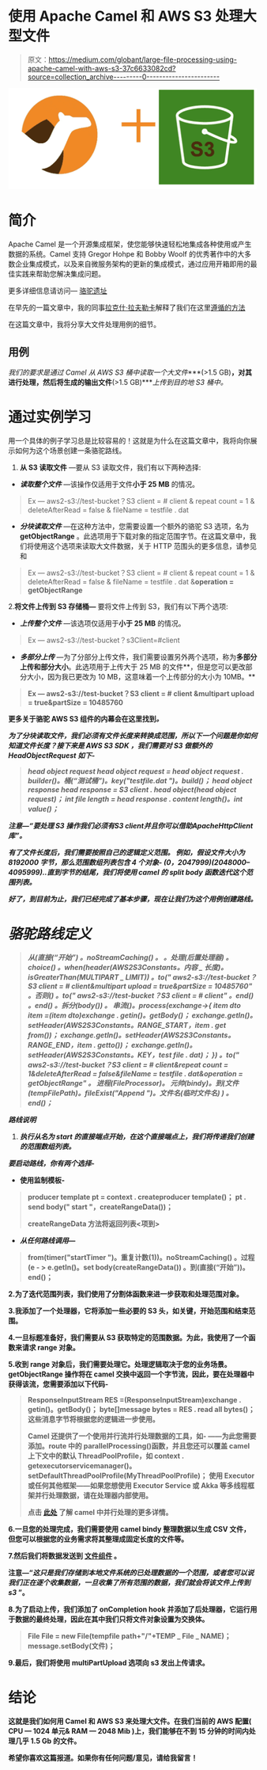 # 使用 Apache Camel 和 AWS S3 处理大型文件

> 原文：<https://medium.com/globant/large-file-processing-using-apache-camel-with-aws-s3-37c6633082cd?source=collection_archive---------0----------------------->

![](img/23ce1a82e4b393e052f2751f1535d78b.png)

# **简介**

Apache Camel 是一个开源集成框架，使您能够快速轻松地集成各种使用或产生数据的系统。Camel 支持 Gregor Hohpe 和 Bobby Woolf 的优秀著作中的大多数企业集成模式，以及来自微服务架构的更新的集成模式，通过应用开箱即用的最佳实践来帮助您解决集成问题。

更多详细信息请访问— [骆驼遗址](https://camel.apache.org/)

在早先的一篇文章中，我的同事[拉克什·拉夫勒卡](https://medium.com/u/c7b424f3e32?source=post_page-----37c6633082cd--------------------------------)解释了我们在这里[遵循的方法](/globant/file-processing-with-apache-camel-aws-services-6c18ee6c49f)

在这篇文章中，我将分享大文件处理用例的细节。

## 用例

*我们的要求是通过 Camel 从 AWS S3 桶中读取一个大文件****(>1.5 GB)****，对其进行处理，然后将生成的输出文件****(>1.5 GB)****上传到目的地 S3 桶中。*

# 通过实例学习

用一个具体的例子学习总是比较容易的！这就是为什么在这篇文章中，我将向你展示如何为这个场景创建一条骆驼路线。

1.  **从 S3 读取文件** —要从 S3 读取文件，我们有以下两种选择:

*   ***读取整个文件*** —该操作仅适用于文件**小于 25 MB** 的情况。

> Ex — aws2-s3://test-bucket？S3 client = # client & repeat count = 1 & deleteAfterRead = false & fileName = testfile . dat

*   ***分块读取文件*** —在这种方法中，您需要设置一个额外的骆驼 S3 选项，名为 **getObjectRange** 。此选项用于下载对象的指定范围字节。在这篇文章中，我们将使用这个选项来读取大文件数据，关于 HTTP 范围头的更多信息，请参见和

> Ex — aws2-s3://test-bucket？S3 client = # client & repeat count = 1 & deleteAfterRead = false & fileName = testfile . dat &**operation = getObjectRange**

2.**将文件上传到 S3 存储桶—** 要将文件上传到 S3，我们有以下两个选项:

*   ***上传整个文件*** —该选项仅适用于**小于 25 MB** 的情况。

> Ex — aws2-s3://test-bucket？s3Client=#client

*   ***多部分上传*** —为了分部分上传文件，我们需要设置另外两个选项，称为**多部分上传和部分大小**。此选项用于上传大于 25 MB 的文件**，但是您可以更改部分大小，因为我已更改为 10 MB，这意味着一个上传部分的大小为 10MB。**

> **Ex — aws2-s3://test-bucket？S3 client = # client &**multipart upload = true&partSize = 10485760****

**更多关于骆驼 AWS S3 组件的内幕会在这里找到[](https://camel.apache.org/components/3.9.x/aws2-s3-component.html)*。***

***为了分块读取文件，我们必须有文件长度来转换成范围，所以下一个问题是你如何知道文件长度？接下来是 **AWS S3 SDK** ，我们需要对 S3 做额外的 **HeadObjectRequest** 如下-***

> ***head object request head object request = head object request . builder()。桶(“测试桶”)。key("testfile.dat ")。build()；
> head object response head response = S3 client . head object(head object request)；
> int file length = head response . content length()。int value()；***

*****注意**—“*要处理 S3 操作我们必须有****S3 client****并且你可以借助****ApacheHttpClient****库*”。***

***有了文件长度后，我们需要按照自己的逻辑定义范围。
例如，假设文件大小为 **8192000** 字节，那么范围数组列表包含 4 个对象- **(0，2047999)(2048000–4095999)..直到字节的结尾**，我们将使用 camel 的 **split body** 函数迭代这个范围列表。***

***好了，到目前为止，我们已经完成了基本步骤，现在让我们为这个用例创建路线。***

# ***骆驼路线定义***

> ***从(直接(“开始”)
> 。noStreamCaching()
> 。
> 。**处理**(后置处理器)
> 。choice()
> 。when(header(AWS2S3Constants。内容 _ 长度)。isGreaterThan(MULTIPART _ LIMIT))
> 。to(" **aws2-s3://test-bucket？S3 client = # client&multipart upload = true&partSize = 10485760**"
> 。否则()
> 。to(" **aws2-s3://test-bucket？S3 client = # client**"
> 。end()
> 。end()
> 。**拆分(body())**
> 。
> 串流()。process(exchange->{
> **item dto item =(item dto)exchange . getin()。getBody()；
> exchange.getIn()。setHeader(AWS2S3Constants。RANGE_START，item . get from())；
> exchange.getIn()。setHeader(AWS2S3Constants。RANGE_END，item . getto())；
> exchange.getIn()。setHeader(AWS2S3Constants。KEY，test file . dat)；**
> })
> 。to(" **aws2-s3://test-bucket？S3 client = # client&repeat count = 1&deleteAfterRead = false&fileName = testfile . dat&operation = getObjectRange**"
> 。
> 进程(FileProcessor)。
> 元帅(bindy)。到(**文件(tempFilePath)。fileExist("Append ")。文件名(临时文件名)** )
> 。end()；***

*****路线说明*****

1.  ***执行从名为 start 的直接端点开始，在这个直接端点上，我们将传递我们创建的范围数组列表。***

***要启动路线，你有两个选择-***

*   ****使用监制模板-****

> ****producer template pt = context . createproducer template()；
> pt . send body(**" start "**，createRangeData())；****
> 
> ****createRangeData 方法将返回**列表<项到>******

*   *******从任何路线调用***—****

> ****from(timer("startTimer ")。重复计数(1))。noStreamCaching()
> 。过程(e - > e.getIn()。set body(createRangeData())
> 。到(**直接(“开始”)**)。end()；****

****2.为了迭代范围列表，我们使用了**分割体函数**来进一步获取和处理范围对象。****

****3.我添加了一个处理器，它将添加一些必要的 S3 头，如关键，开始范围和结束范围。****

****4.一旦标题准备好，我们需要从 S3 获取特定的范围数据。为此，我使用了一个函数来请求 range 对象。****

****5.收到 range 对象后，我们需要处理它。处理逻辑取决于您的业务场景。 **getObjectRange** 操作将在 camel 交换中返回一个字节流，因此，要在**处理器**中获得该流，您需要添加以下代码-****

> ****ResponseInputStream RES =(ResponseInputStream)exchange . getin()。getBody()；
> byte[]message bytes = RES . read all bytes()；这些消息字节将根据您的逻辑进一步使用。****
> 
> ****Camel 还提供了一个使用并行流并行处理数据的工具，如-
> **——为此您需要添加。route 中的 parallelProcessing()函数，并且您还可以覆盖 camel 上下文中的默认 ThreadPoolProfile，如 context . getexecutorservicemanager()。setDefaultThreadPoolProfile(MyThreadPoolProfile)；
> **使用 Executor 或任何其他框架**——如果您想使用 Executor Service 或 Akka 等多线程框架并行处理数据，请在处理器内部使用。******
> 
> ****点击 [**此处**](https://camel.apache.org/components/3.9.x/eips/split-eip.html) 了解 camel 中并行处理的更多详情。****

****6.一旦您的处理完成，我们需要使用 camel bindy 整理数据以生成 CSV 文件，但您可以根据您的业务需求将其整理成固定长度的文件等。****

****7.然后我们将数据发送到 [**文件组件**](https://camel.apache.org/components/3.9.x/file-component.html) 。****

****注意—“*这只是我们存储到本地文件系统的已处理数据的一个范围，或者您可以说我们正在逐个收集数据，一旦收集了所有范围的数据，我们就会将该文件上传到 s3* ”。****

****8.为了启动上传，我们添加了 onCompletion hook 并添加了**后处理器**，它运行用于数据的最终处理，因此在其中我们只将文件对象设置为交换体。****

> ****File File = new File(tempfile path+"/"+TEMP _ File _ NAME)；
> message.setBody(文件)；****

****9.最后，我们将使用 **multiPartUpload** 选项向 s3 发出上传请求。****

# ******结论******

****这就是我们如何用 Camel 和 AWS S3 来处理大文件。在我们当前的 AWS 配置( **CPU — 1024 单元& RAM — 2048 Mib** )上，我们能够在不到 15 分钟的时间内处理几乎 **1.5 Gb** 的文件。****

****希望你喜欢这篇报道。如果你有任何问题/意见，请给我留言！****